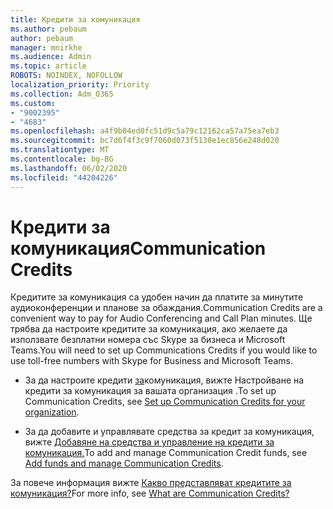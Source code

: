 ```yaml
---
title: Кредити за комуникация
ms.author: pebaum
author: pebaum
manager: mnirkhe
ms.audience: Admin
ms.topic: article
ROBOTS: NOINDEX, NOFOLLOW
localization_priority: Priority
ms.collection: Adm_O365
ms.custom:
- "9002395"
- "4683"
ms.openlocfilehash: a4f9b04ed0fc51d9c5a79c12162ca57a75ea7eb3
ms.sourcegitcommit: bc7d6f4f3c9f7060d073f5130e1ec856e248d020
ms.translationtype: MT
ms.contentlocale: bg-BG
ms.lasthandoff: 06/02/2020
ms.locfileid: "44204226"
---
```

# <a name="communication-credits"></a><span data-ttu-id="c4ea6-102">Кредити за комуникация</span><span class="sxs-lookup"><span data-stu-id="c4ea6-102">Communication Credits</span></span>

<span data-ttu-id="c4ea6-103">Кредитите за комуникация са удобен начин да платите за минутите аудиоконференции и планове за обаждания.</span><span class="sxs-lookup"><span data-stu-id="c4ea6-103">Communication Credits are a convenient way to pay for Audio Conferencing and Call Plan minutes.</span></span> <span data-ttu-id="c4ea6-104">Ще трябва да настроите кредитите за комуникация, ако желаете да използвате безплатни номера със Skype за бизнеса и Microsoft Teams.</span><span class="sxs-lookup"><span data-stu-id="c4ea6-104">You will need to set up Communications Credits if you would like to use toll-free numbers with Skype for Business and Microsoft Teams.</span></span>

- <span data-ttu-id="c4ea6-105">За да настроите кредити [за](https://docs.microsoft.com/microsoftteams/set-up-communications-credits-for-your-organization)комуникация, вижте Настройване на кредити за комуникация за вашата организация .</span><span class="sxs-lookup"><span data-stu-id="c4ea6-105">To set up Communication Credits, see [Set up Communication Credits for your organization](https://docs.microsoft.com/microsoftteams/set-up-communications-credits-for-your-organization).</span></span> 

- <span data-ttu-id="c4ea6-106">За да добавите и управлявате средства за кредит за комуникация, вижте [Добавяне на средства и управление на кредити за комуникация.](https://docs.microsoft.com/microsoftteams/add-funds-and-manage-communications-credits)</span><span class="sxs-lookup"><span data-stu-id="c4ea6-106">To add and manage Communication Credit funds, see [Add funds and manage Communication Credits](https://docs.microsoft.com/microsoftteams/add-funds-and-manage-communications-credits).</span></span> 

<span data-ttu-id="c4ea6-107">За повече информация вижте [Какво представляват кредитите за комуникация?](https://docs.microsoft.com/microsoftteams/what-are-communications-credits)</span><span class="sxs-lookup"><span data-stu-id="c4ea6-107">For more info, see [What are Communication Credits?](https://docs.microsoft.com/microsoftteams/what-are-communications-credits)</span></span>
